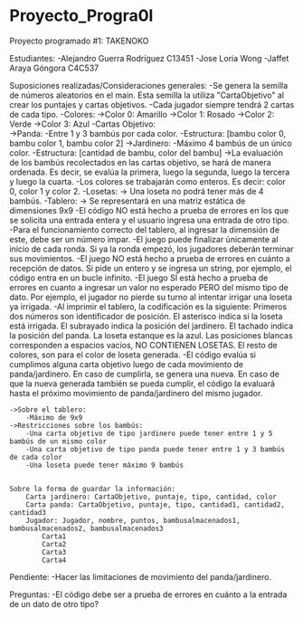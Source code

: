 # Proyecto_Progra0I
Proyecto programado #1:  TAKENOKO 

Estudiantes:
    -Alejandro Guerra Rodríguez C13451
    -Jose Loria Wong 
    -Jaffet Araya Góngora C4C537


Suposiciones realizadas/Consideraciones generales:
    -Se genera la semilla de números aleatorios en el main. Esta semilla la utiliza "CartaObjetivo" al crear los        puntajes y cartas objetivos.
    -Cada jugador siempre tendrá 2 cartas de cada tipo.
    -Colores:
        ->Color 0: Amarillo
        ->Color 1: Rosado
        ->Color 2: Verde
        ->Color 3: Azul
    -Cartas Objetivo:  
        ->Panda: 
            -Entre 1 y 3 bambús por cada color.
            -Estructura: [bambu color 0, bambu color 1, bambu color 2]
        ->Jardinero: 
            -Máximo 4 bambús de un único color.
            -Estructura: [cantidad de bambu, color del bambu]
        ->La evaluación de los bambús recolectados en las cartas objetivo, se hará de manera ordenada. Es decir, se evalúa la primera, luego la segunda, luego la tercera y luego la cuarta.
    -Los colores se trabajarán como enteros. Es decir: color 0, color 1 y color 2.
    -Losetas:
        -> Una loseta no podrá tener más de 4 bambús.
    -Tablero:
        -> Se representará en una matriz estática de dimensiones 9x9
    -El código NO está hecho a prueba de errores en los que se solicita una entrada entera y el usuario ingresa una entrada de otro tipo.
    -Para el funcionamiento correcto del tablero, al ingresar la dimensión de este, debe ser un número impar.
    -El juego puede finalizar únicamente al inicio de cada ronda. Si ya la ronda empezó, los jugadores deberán terminar sus movimientos.
    -El juego NO está hecho a prueba de errores en cuánto a recepción de datos. Si pide un entero y se ingresa un string, por ejemplo, el código entra en un bucle infinito.
    -El juego SÍ está hecho a prueba de errores en cuanto a ingresar un valor no esperado PERO del mismo tipo de dato. Por ejemplo, el jugador no pierde su turno al intentar irrigar una loseta ya irrigada.
    -Al imprimir el tablero, la codificación es la siguiente: Primeros dos números son identificador de posición. El asterisco indica si la loseta está irrigada. El subrayado indica la posición del jardinero. El tachado indica la posición del panda. La loseta estanque es la azul. Las posiciones blancas corresponden a espacios vacíos, NO CONTIENEN LOSETAS. El resto de colores, son para el color de loseta generada.
    -El código evalúa si cumplimos alguna carta objetivo luego de cada movimiento de panda/jardinero. En caso de cumplirla, se genera una nueva. En caso de que la nueva generada también se pueda cumplir, el código la evaluará hasta  el próximo movimiento de panda/jardinero del mismo jugador.

    ->Sobre el tablero:
        -Máximo de 9x9
    ->Restricciones sobre los bambús:   
        -Una carta objetivo de tipo jardinero puede tener entre 1 y 5 bambús de un mismo color
        -Una carta objetivo de tipo panda puede tener entre 1 y 3 bambús de cada color
        -Una loseta puede tener máximo 9 bambús


    Sobre la forma de guardar la información:
        Carta jardinero: CartaObjetivo, puntaje, tipo, cantidad, color
        Carta panda: CartaObjetivo, puntaje, tipo, cantidad1, cantidad2, cantidad3
        Jugador: Jugador, nombre, puntos, bambusalmacenados1, bambusalmacenados2, bambusalmacenados3
            Carta1
            Carta2
            Carta3
            Carta4


        


Pendiente:
    -Hacer las limitaciones de movimiento del panda/jardinero.
    

Preguntas:
    -El código debe ser a prueba de errores en cuánto a la entrada de un dato de otro tipo?